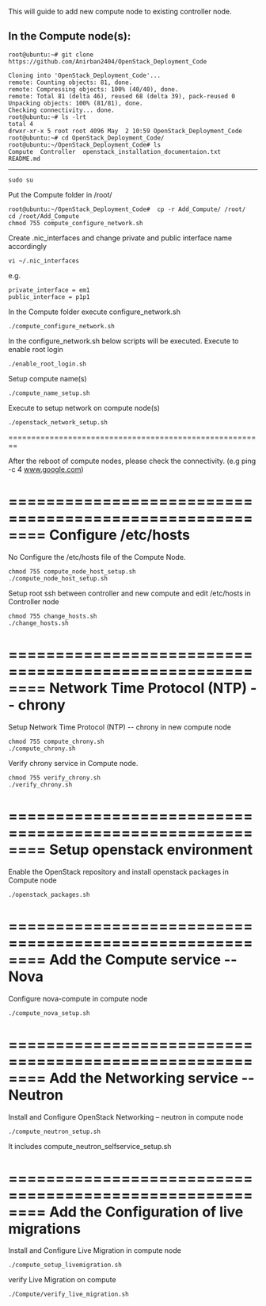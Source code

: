 This will guide to add new compute node to existing controller node.

In the Compute node(s):
----------------
```
root@ubuntu:~# git clone https://github.com/Anirban2404/OpenStack_Deployment_Code

Cloning into 'OpenStack_Deployment_Code'...
remote: Counting objects: 81, done.
remote: Compressing objects: 100% (40/40), done.
remote: Total 81 (delta 46), reused 68 (delta 39), pack-reused 0
Unpacking objects: 100% (81/81), done.
Checking connectivity... done.
root@ubuntu:~# ls -lrt
total 4
drwxr-xr-x 5 root root 4096 May  2 10:59 OpenStack_Deployment_Code
root@ubuntu:~# cd OpenStack_Deployment_Code/
root@ubuntu:~/OpenStack_Deployment_Code# ls
Compute  Controller  openstack_installation_documentaion.txt  README.md
```
-------------------
```
sudo su
```
Put the Compute folder in /root/
```
root@ubuntu:~/OpenStack_Deployment_Code#  cp -r Add_Compute/ /root/
cd /root/Add_Compute
chmod 755 compute_configure_network.sh
```
Create .nic_interfaces and change private and public interface name accordingly

```
vi ~/.nic_interfaces
```
e.g.
```
private_interface = em1
public_interface = p1p1
```

In the Compute folder execute configure_network.sh
```
./compute_configure_network.sh
```
In the configure_network.sh below scripts will be executed.
Execute to enable root login 
```
./enable_root_login.sh
```
Setup compute name(s)
```
./compute_name_setup.sh
```
Execute to setup network on compute node(s)
```
./openstack_network_setup.sh
```
========================================================

After the reboot of compute nodes, please check the connectivity. (e.g ping -c 4 www.google.com)

========================================================
Configure /etc/hosts
========================================================
No Configure the /etc/hosts file of the Compute Node.
```
chmod 755 compute_node_host_setup.sh
./compute_node_host_setup.sh
```
Setup root ssh between controller and new compute and edit /etc/hosts in Controller node
```
chmod 755 change_hosts.sh
./change_hosts.sh
```

========================================================
Network Time Protocol (NTP) -- chrony
========================================================

Setup Network Time Protocol (NTP) -- chrony in new compute node
```
chmod 755 compute_chrony.sh
./compute_chrony.sh
```
Verify chrony service in Compute node.
```
chmod 755 verify_chrony.sh
./verify_chrony.sh
```
========================================================
Setup openstack environment
========================================================

Enable the OpenStack repository and install openstack packages in Compute node
```
./openstack_packages.sh
```
========================================================
Add the Compute service -- Nova
========================================================
Configure nova-compute in compute node
```
./compute_nova_setup.sh
```
========================================================
Add the Networking service -- Neutron
========================================================
Install and Configure OpenStack Networking – neutron in compute node
```
./compute_neutron_setup.sh 
```
It includes compute_neutron_selfservice_setup.sh

========================================================
Add the Configuration of live migrations
========================================================
Install and Configure Live Migration in compute node
```
./compute_setup_livemigration.sh
```
verify Live Migration on compute
```
./Compute/verify_live_migration.sh
```

